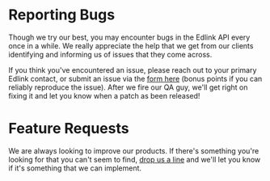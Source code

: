 # Reporting Bugs

Though we try our best, you may encounter bugs in the Edlink API every once in a while. We really appreciate the help that we get from our clients identifying and informing us of issues that they come across.

If you think you've encountered an issue, please reach out to your primary Edlink contact, or submit an issue via the [form here](https://7m3fuqe737j.typeform.com/to/kqOTmNLo?utm_medium=email&_hsmi=139343384&_hsenc=p2ANqtz--6tGRnMK6H-tYISKpLSdjMVRn2LEVGYx0PN8RdjuoyOXpqQz3umLz9kESEP3c4cLEeEA5NRbqi8-LsRSl1BPMbFJk_Dw&utm_content=139343384&utm_source=hs_email) (bonus points if you can reliably reproduce the issue). After we fire our QA guy, we'll get right on fixing it and let you know when a patch as been released!

# Feature Requests

We are always looking to improve our products. If there's something you're looking for that you can't seem to find, [drop us a line](https://7m3fuqe737j.typeform.com/to/S9Pne3LO?utm_medium=email&_hsmi=139343384&_hsenc=p2ANqtz-_OlO5QxboBGIZJFJykYyQ4b7hi6BBA2EHqQCYa456QqCLeaWojXnw45ScBRFdmO_BlYS10wuEFye9bY4vocGeZPLC3xQ&utm_content=139343384&utm_source=hs_email) and we'll let you know if it's something that we can implement.
